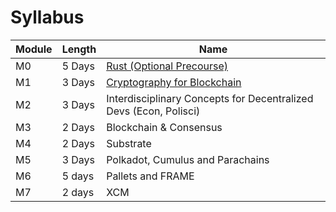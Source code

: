 # Syllabus

| Module | Length | Name                                                              |
| ------ | ------ | ----------------------------------------------------------------- |
| M0     | 5 Days | [Rust (Optional Precourse)](./0-rust/)                            |
| M1     | 3 Days | [Cryptography for Blockchain](./1-cryptography/)                  |
| M2     | 3 Days | Interdisciplinary Concepts for Decentralized Devs (Econ, Polisci) |
| M3     | 2 Days | Blockchain & Consensus                                            |
| M4     | 2 Days | Substrate                                                         |
| M5     | 3 Days | Polkadot, Cumulus and Parachains                                  |
| M6     | 5 days | Pallets and FRAME                                                 |
| M7     | 2 days | XCM                                                               |
